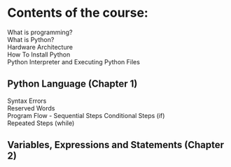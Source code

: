 # Contents of the course:
What is programming?  
What is Python?  
Hardware Architecture  
How To Install Python  
Python Interpreter and Executing Python Files  

## Python Language  (Chapter 1)
Syntax Errors  
Reserved Words  
Program Flow - Sequential Steps
Conditional Steps (if)  
Repeated Steps (while)  

## Variables, Expressions and Statements (Chapter 2)

